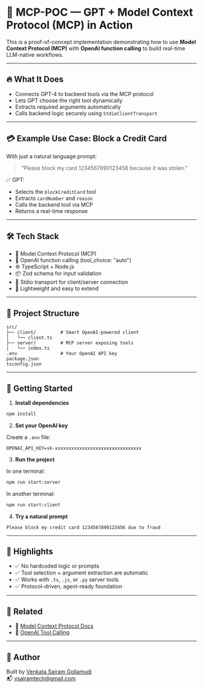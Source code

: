 # 🚀 MCP-POC — GPT + Model Context Protocol (MCP) in Action

This is a proof-of-concept implementation demonstrating how to use **Model Context Protocol (MCP)** with **OpenAI function calling** to build real-time LLM-native workflows.

---

## 🔥 What It Does

- Connects GPT-4 to backend tools via the MCP protocol
- Lets GPT choose the right tool dynamically
- Extracts required arguments automatically
- Calls backend logic securely using `StdioClientTransport`

---

## 💳 Example Use Case: Block a Credit Card

With just a natural language prompt:

> “Please block my card 1234567890123456 because it was stolen.”

✅ GPT:
- Selects the `blockCreditCard` tool
- Extracts `cardNumber` and `reason`
- Calls the backend tool via MCP
- Returns a real-time response

---

## 🛠 Tech Stack

- 🔗 Model Context Protocol (MCP)
- 🧠 OpenAI function calling (tool_choice: "auto")
- ⚙️ TypeScript + Node.js
- 📦 Zod schema for input validation
- 🔄 Stdio transport for client/server connection
- 🌱 Lightweight and easy to extend

---

## 📁 Project Structure

```
src/
├── client/         # Smart OpenAI-powered client
│   └── client.ts
├── server/         # MCP server exposing tools
│   └── index.ts
.env                # Your OpenAI API key
package.json
tsconfig.json
```

---

## 🧪 Getting Started

1. **Install dependencies**

```bash
npm install
```

2. **Set your OpenAI key**

Create a `.env` file:

```env
OPENAI_API_KEY=sk-xxxxxxxxxxxxxxxxxxxxxxxxxxxxxxxx
```

3. **Run the project**

In one terminal:

```bash
npm run start:server
```

In another terminal:

```bash
npm run start:client
```

4. **Try a natural prompt**

```text
Please block my credit card 1234567890123456 due to fraud
```

---

## 📌 Highlights

- ✅ No hardcoded logic or prompts
- ✅ Tool selection + argument extraction are automatic
- ✅ Works with `.ts`, `.js`, or `.py` server tools
- ✅ Protocol-driven, agent-ready foundation

---

## 📎 Related

- 🔗 [Model Context Protocol Docs](https://modelcontextprotocol.io/)
- 📘 [OpenAI Tool Calling](https://platform.openai.com/docs/guides/function-calling)

---

## 🙌 Author

Built by [Venkata Sairam Gollamudi](https://github.com/sairam356)  
📬 [vsairamtech@gmail.com](mailto:vsairamtech@gmail.com)
